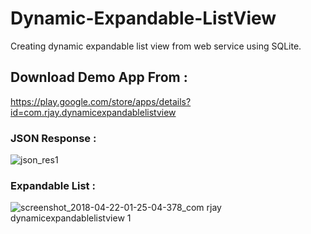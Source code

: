 # Dynamic-Expandable-ListView
Creating dynamic expandable list view from web service using SQLite.

## Download Demo App From : 
https://play.google.com/store/apps/details?id=com.rjay.dynamicexpandablelistview

### JSON Response : 

![json_res1](https://user-images.githubusercontent.com/37015007/39088219-b4dea9c2-45cb-11e8-9219-701d3acbced2.jpg)

### Expandable List : 

![screenshot_2018-04-22-01-25-04-378_com rjay dynamicexpandablelistview 1](https://user-images.githubusercontent.com/37015007/39088266-5f3147fe-45cc-11e8-9ac8-88daa1d44298.png)
